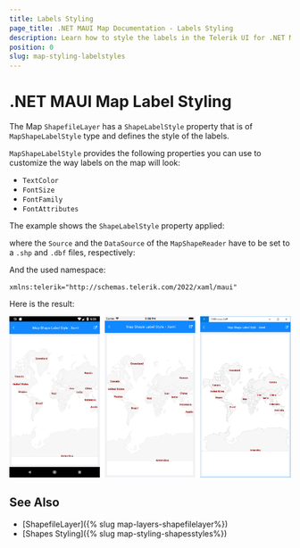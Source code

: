 ```yaml
---
title: Labels Styling
page_title: .NET MAUI Map Documentation - Labels Styling
description: Learn how to style the labels in the Telerik UI for .NET MAUI Map control.
position: 0
slug: map-styling-labelstyles
---
```


# .NET MAUI Map Label Styling

The Map `ShapefileLayer` has a `ShapeLabelStyle` property that is of `MapShapeLabelStyle` type and defines the style of the labels.

`MapShapeLabelStyle` provides the following properties you can use to customize the way labels on the map will look:

* `TextColor`
* `FontSize`
* `FontFamily`
* `FontAttributes`

The example shows the `ShapeLabelStyle` property applied:

<snippet id='map-styling-shapelabelstyle' />

where the `Source` and the `DataSource` of the `MapShapeReader` have to be set to a `.shp` and `.dbf` files, respectively:

<snippet id='map-interactionmode-settintsource' />

And the used namespace:

```XAML
xmlns:telerik="http://schemas.telerik.com/2022/xaml/maui"
```

Here is the result:

![.NET MAUI Map Labels Styling](../images/map_styling_labelsstyle.png)

## See Also

- [ShapefileLayer]({% slug map-layers-shapefilelayer%})
- [Shapes Styling]({% slug map-styling-shapesstyles%})
